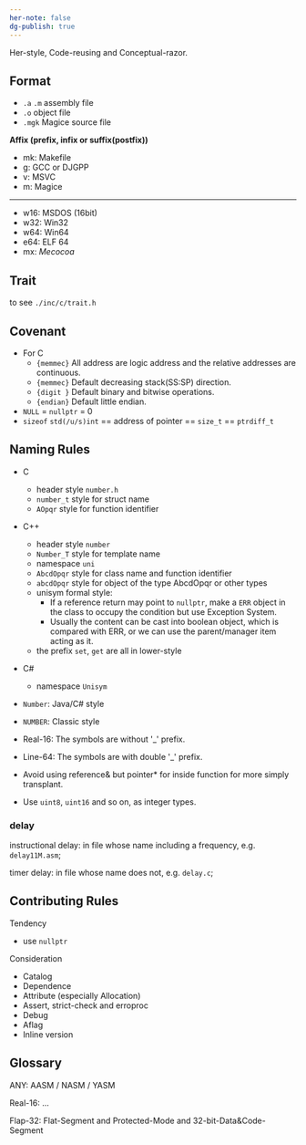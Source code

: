 ```yaml
---
her-note: false
dg-publish: true
---
```


Her-style, Code-reusing and Conceptual-razor.

## Format

- `.a` `.m` assembly file
- `.o` object file
- `.mgk` Magice source file

**Affix (prefix, infix or suffix(postfix))** 

- mk: Makefile
- g: GCC or DJGPP
- v: MSVC
- m: Magice



---



- w16: MSDOS (16bit)
- w32: Win32
- w64: Win64
- e64: ELF 64
- mx: *Mecocoa* 


## Trait

to see `./inc/c/trait.h`


## Covenant

- For C
    - `{memmec}` All address are logic address and the relative addresses are continuous.
    - `{memmec}` Default decreasing stack(SS:SP) direction.
    - `{digit }` Default binary and bitwise operations.
    - `{endian}` Default little endian.
- `NULL` = `nullptr` = 0
- `sizeof` `std(/u/s)int` == address of pointer == `size_t` == `ptrdiff_t` 



## Naming Rules

- C
    - header style `number.h` 
    - `number_t`  style for struct name
    - `AOpqr` style for  function identifier
- C++ 
    - header style `number` 
    - `Number_T` style for template name
    - namespace `uni` 
    - `AbcdOpqr` style for class name and function identifier
    - `abcdOpqr` style for object of the type AbcdOpqr or other types
    - unisym formal style:
        - If a reference return may point to `nullptr`, make a `ERR` object in the class to occupy the condition but use Exception System. 
        - Usually the content can be cast into boolean object, which is compared with ERR, or we can use the parent/manager item acting as it.
    - the prefix `set`, `get` are all in lower-style
- C#
    - namespace `Unisym` 

- `Number`: Java/C# style
- `NUMBER`: Classic style



- Real-16: The symbols are without '_' prefix.
- Line-64: The symbols are with double '_' prefix.
- Avoid using reference& but pointer* for inside function for more simply transplant.
- Use `uint8`, `uint16` and so on, as integer types.

### delay

instructional delay: in file whose name including a frequency, e.g. `delay11M.asm`;

timer delay: in file whose name does not, e.g. `delay.c`;


## Contributing Rules 

Tendency

- use `nullptr` 

Consideration

- Catalog
- Dependence
- Attribute (especially Allocation)
- Assert, strict-check and erroproc
- Debug
- Aflag
- Inline version

## Glossary

ANY: AASM / NASM / YASM

Real-16: ...

Flap-32: Flat-Segment and Protected-Mode and 32-bit-Data&Code-Segment

